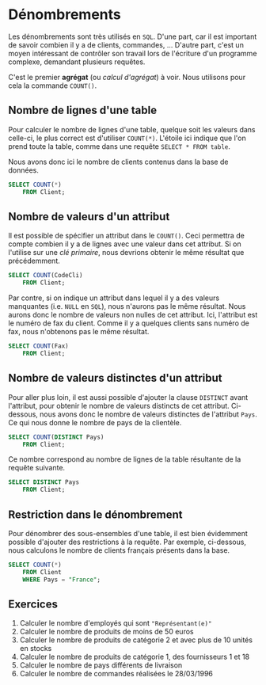 # Dénombrements

Les dénombrements sont très utilisés en `SQL`. D'une part, car il est important de savoir combien il y a de clients, commandes, ... D'autre part, c'est un moyen intéressant de contrôler son travail lors de l'écriture d'un programme complexe, demandant plusieurs requêtes.

C'est le premier **agrégat** (ou *calcul d'agrégat*) à voir. Nous utilisons pour cela la commande `COUNT()`.

## Nombre de lignes d'une table

Pour calculer le nombre de lignes d'une table, quelque soit les valeurs dans celle-ci, le plus correct est d'utiliser `COUNT(*)`. L'étoile ici indique que l'on prend toute la table, comme dans une requête `SELECT * FROM table`.

Nous avons donc ici le nombre de clients contenus dans la base de données.

```sql
SELECT COUNT(*) 
    FROM Client;
```

## Nombre de valeurs d'un attribut

Il est possible de spécifier un attribut dans le `COUNT()`. Ceci permettra de compte combien il y a de lignes avec une valeur dans cet attribut. Si on l'utilise sur une *clé primaire*, nous devrions obtenir le même résultat que précédemment.

```sql
SELECT COUNT(CodeCli) 
    FROM Client;
```

Par contre, si on indique un attribut dans lequel il y a des valeurs manquantes (i.e. `NULL` en `SQL`), nous n'aurons pas le même résultat. Nous aurons donc le nombre de valeurs non nulles de cet attribut. Ici, l'attribut est le numéro de fax du client. Comme il y a quelques clients sans numéro de fax, nous n'obtenons pas le même résultat.

```sql
SELECT COUNT(Fax) 
    FROM Client;
```

## Nombre de valeurs distinctes d'un attribut

Pour aller plus loin, il est aussi possible d'ajouter la clause `DISTINCT` avant l'attribut, pour obtenir le nombre de valeurs distincts de cet attribut. Ci-dessous, nous avons donc le nombre de valeurs distinctes de l'attribut `Pays`. Ce qui nous donne le nombre de pays de la clientèle.

```sql
SELECT COUNT(DISTINCT Pays) 
    FROM Client;
```

Ce nombre correspond au nombre de lignes de la table résultante de la requête suivante.

```sql
SELECT DISTINCT Pays
    FROM Client;
```

## Restriction dans le dénombrement

Pour dénombrer des sous-ensembles d'une table, il est bien évidemment possible d'ajouter des restrictions à la requête. Par exemple, ci-dessous, nous calculons le nombre de clients français présents dans la base.

```sql
SELECT COUNT(*) 
    FROM Client
    WHERE Pays = "France";
```

## Exercices

1. Calculer le nombre d'employés qui sont `"Représentant(e)"`
2. Calculer le nombre de produits de moins de 50 euros
3. Calculer le nombre de produits de catégorie 2 et avec plus de 10 unités en stocks
4. Calculer le nombre de produits de catégorie 1, des fournisseurs 1 et 18
5. Calculer le nombre de pays différents de livraison
6. Calculer le nombre de commandes réalisées le 28/03/1996
